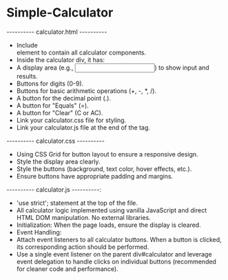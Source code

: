 # Simple-Calculator

---------- calculator.html ----------
- Include <div id="calculator"> element to contain all calculator components.
- Inside the calculator div, it has:
- A display area (e.g., <input type="text" id="display" readonly>) to show input and results.
- Buttons for digits (0-9).
- Buttons for basic arithmetic operations (+, -, *, /).
- A button for the decimal point (.).
- A button for "Equals" (=).
- A button for "Clear" (C or AC).
- Link your calculator.css file for styling.
- Link your calculator.js file at the end of the <body> tag.

---------- calculator.css ----------
- Using CSS Grid for button layout to ensure a responsive design.
- Style the display area clearly.
- Style the buttons (background, text color, hover effects, etc.).
- Ensure buttons have appropriate padding and margins.

---------- calculator.js ----------:
- 'use strict'; statement at the top of the file.
- All calculator logic implemented using vanilla JavaScript and direct HTML DOM manipulation. No external libraries.
- Initialization: When the page loads, ensure the display is cleared.
- Event Handling:
- Attach event listeners to all calculator buttons. When a button is clicked, its corresponding action should be performed.
- Use a single event listener on the parent div#calculator and leverage event delegation to handle clicks on individual buttons (recommended for cleaner code and performance).
